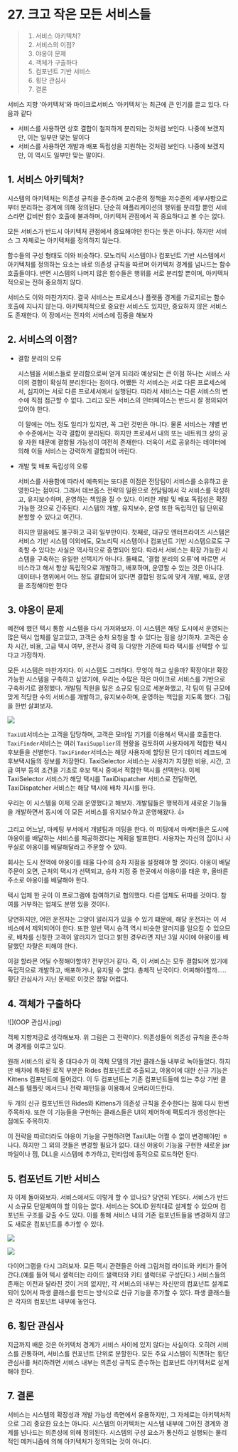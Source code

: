 # 27. 크고 작은 모든 서비스들

> 1. 서비스 아키텍처?
> 2. 서비스의 이점?
> 3. 야옹이 문제
> 4. 객체가 구출하다
> 5. 컴포넌트 기반 서비스
> 6. 횡단 관심사
> 7. 결론

서비스 지향 '아키텍처'와 마이크로서비스 '아키텍처'는 최근에 큰 인기를 끌고 있다. 다음과 같다

- 서비스를 사용하면 상호 결합이 철저하게 분리되는 것처럼 보인다. 나중에 보겠지만, 이는 일부만 맞는 말이다
- 서비스를 사용하면 개발과 배포 독립성을 지원하는 것처럼 보인다. 나중에 보겠지만, 이 역시도 일부만 맞는 말이다.

## 1. 서비스 아키텍처?

시스템의 아키텍처는 의존성 규칙을 준수하며 고수준의 정책을 저수준의 세부사항으로부터 분리하는 경계에 의해 정의된다. 단순히 애플리케이션의 행위를 분리할 뿐인 서비스라면 값비싼 함수 호출에 불과하며, 아키텍처 관점에서 꼭 중요하다고 볼 수는 없다.

모든 서비스가 반드시 아키텍처 관점에서 중요해야만 한다는 뜻은 아니다. 하지만 서비스 그 자체로는 아키텍처를 정의하지 않는다. 

함수들의 구성 형태도 이와 비슷하다. 모노리틱 시스템이나 컴포넌트 기반 시스템에서 아키텍처를 정의하는 요소는 바로 의존성 규칙을 따르며 아키텍처 경계를 넘나드는 함수 호출들이다. 반면 시스템의 나머지 많은 함수들은 행위를 서로 분리할 뿐이며, 아키텍처적으로는 전혀 중요하지 않다.

서비스도 이와 마찬가지다. 결국 서비스는 프로세스나 플랫폼 경계를 가로지르는 함수 호출에 지나지 않는다. 아키텍처적으로 중요한 서비스도 있지만, 중요하지 않은 서비스도 존재한다. 이 장에서는 전자의 서비스에 집중을 해보자

## 2. 서비스의 이점?

- 결합 분리의 오류

  시스템을 서비스들로 분리함으로써 얻게 되리라 예상되는 큰 이점 하나는 서비스 사이의 결합이 확실히 분리된다는 점이다. 어쨌든 각 서비스는 서로 다른 프로세스에서, 심지어는 서로 다른 프로세서에서 실행된다. 따라서 서비스는 다른 서비스의 변수에 직접 접근할 수 없다. 그리고 모든 서비스의 인터페이스는 반드시 잘 정의되어 있어야 한다.

  이 말에는 어느 정도 일리가 있지만, 꼭 그런 것만은 아니다. 물론 서비스는 개별 변수 수준에서는 각각 결합이 분리된다. 하지만 프로세서 내의 또는 네트워크 상의 공유 자원 때문에 결합될 가능성이 여전히 존재한다. 더욱이 서로 공유하는 데이터에 의해 이들 서비스는 강력하게 결합되어 버린다.

- 개발 및 배포 독립성의 오류

  서비스를 사용함에 따라서 예측되는 또다른 이점은 전담팀이 서비스를 소유하고 운영한다는 점이다. 그래서 데브옵스 전략의 일환으로 전담팀에서 각 서비스를 작성하고, 유지보수하며, 운영하는 책임을 질 수 있다. 이러한 개발 및 배포 독립성은 확장 가능한 것으로 간주된다. 시스템의 개발, 유지보수, 운영 또한 독립적인 팀 단위로 분할할 수 있다고 여긴다.

  하지만 믿음에도 불구하고 극히 일부만이다. 첫째로, 대규모 엔터프라이즈 시스템은 서비스 기반 시스템 이외에도, 모노리틱 시스템이나 컴포넌트 기반 시스템으로도 구축할 수 있다는 사실은 역사적으로 증명되어 왔다. 따라서 서비스는 확장 가능한 시스템을 구축하는 유일한 선택지가 아니다. 둘째로, '결합 분리의 오류'에 따르면 서비스라고 해서 항상 독립적으로 개발하고, 배포하며, 운영할 수 있는 것은 아니다. 데이터나 행위에서 어느 정도 결합되어 있다면 결합된 정도에 맞게 개발, 배포, 운영을 조정해야만 한다

## 3. 야옹이 문제

예전에 했던 택시 통합 시스템을 다시 가져와보자. 이 시스템은 해당 도시에서 운영되는 많은 택시 업체를 알고있고, 고객은 승차 요청을 할 수 있다는 점을 상기하자. 고객은 승차 시간, 비용, 고급 택시 여부, 운전사 경력 등 다양한 기준에 따라 택시를 선택할 수 있다고 가정하자.

모든 시스템은 마찬가지다. 이 시스템도 그러하다. 무엇이 하고 싶을까? 확장이다! 확장 가능한 시스템을 구축하고 싶었기에, 우리는 수많은 작은 마이크로 서비스를 기반으로 구축하기로 결정했다. 개발팀 직원을 많은 소규모 팀으로 세분화했고, 각 팀이 팀 규모에 맞게 적당한 수의 서비스를 개발하고, 유지보수하며, 운영하는 책임을 지도록 했다. 그림을 한번 살펴보자.

![](택시.jpg)

`TaxiUI`서비스는 고객을 담당하며, 고객은 모바일 기기를 이용해서 택시를 호출한다. `TaxiFinder`서비스는 여러 `TaxiSupplier`의 현황을 검토하여 사용자에게 적합한 택시후보들을 선별한다. `TaxiFinder`서비스는 해당 사용자에 할당된 단기 데이터 레코드에 후보택시들의 정보를 저장한다. TaxiSelector 서비스는 사용자가 지정한 비용, 시간, 고급 여부 등의 조건을 기초로 후보 택시 중에서 적합한 택시를 선택한다. 이제 TaxiSelector 서비스가 해당 택시를 TaxiDispatcher 서비스로 전달하면, TaxiDispatcher 서비스는 해당 택시에 배차 지시를 한다.

우리는 이 시스템을 이제 오래 운영했다고 해보자. 개발팀들은 행복하게 새로운 기능들을 개발하면서 동시에 이 모든 서비스를 유지보수하고 운영해왔다. :thumbsup:

그리고 어느날, 마케팅 부서에서 개발팀과 미팅을 한다. 이 미팅에서 마케터들은 도시에 야옹이를 배달하는 서비스를 제공하겠다는 계획을 발표한다. 사용자는 자신의 집이나 사무실로 야옹이를 배달해달라고 주문할 수 있따.

회사는 도시 전역에 야옹이를 태울 다수의 승차 지점을 설정해야 할 것이다. 야옹이 배달 주문이 오면, 근처의 택시가 선택되고, 승차 지점 중 한곳에서 야옹이를 태운 후, 올바른 주소로 야옹이를 배달해야 한다.

택시 업체 한 곳이 이 프로그램에 참여하기로 협의했다. 다른 업체도 뒤따를 것이다. 참여를 거부하는 업체도 분명 있을 것이다.

당연하지만, 어떤 운전자는 고양이 알러지가 있을 수 있기 떄문에, 해당 운전자는 이 서비스에서 제외되어야 한다. 또한 일반 택시 승객 역시 비슷한 알러지를 일으킬 수 있으므로, 배차를 신청한 고객이 알러지가 있다고 밝힌 경우라면 지난 3일 사이에 야옹이를 배달했던 차랼은 피해야 한다.

이걸 할라믄 어딜 수정해야할까? 전부인거 같다. 즉, 이 서비스는 모두 결합되어 있기에 독립적으로 개발하고, 배포하거나, 유지될 수 없다. 총체적 난국이다. 어찌해야할까..... 횡단 관심사가 지닌 문제로 이것은 정말 어렵다.

## 4. 객체가 구출하다

![](OOP 관심사.jpg)

객체 지향저긍로 생각해보자. 위 그림은 그 전략이다. 의존성들이 의존성 규칙을 준수하며 경계를 이루고 있다.

원래 서비스의 로직 중 대다수가 이 객체 모델의 기반 클래스들 내부로 녹아들었다. 하지만 배차에 특화된 로직 부분은 Rides 컴포넌트로 추출되고, 야옹이에 대한 신규 기능은 Kittens 컴포넌트에 들어갔다. 이 두 컴포넌트는 기존 컴포넌트들에 있는 추상 기반 클래스를 템플릿 메서드나 전략 패턴등을 이용해서 오버라이드한다.

두 개의 신규 컴포넌트인 Rides와 Kittens가 의존성 규칙을 준수한다는 점에 다시 한번 주목하자. 또한 이 기능들을 구현하는 클래스들은 UI의 제어하에 팩토리가 생성한다는 점에도 주목하자.

이 전략을 따르더라도 야옹이 기능을 구현하려면 TaxiUI는 어쩔 수 없이 변경해야만 ㅎ나다. 하지만 그 외의 것들은 변경할 필요가 없다. 대신 야옹이 기능을 구현한 새로운 jar파일이나 젬, DLL을 시스템에 추가하고, 런타임에 동적으로 로드하면 된다.

## 5. 컴포넌트 기반 서비스

자 이제 돌아와보자. 서비스에서도 이렇게 할 수 있나요? 당연히 YES다. 서비스가 반드시 소규모 단일체여야 할 이유는 없다. 서비스는 SOLID 원칙대로 설계할 수 있으며 컴포넌트 구조를 갖출 수도 있다. 이를 통해 서비스 내의 기존 컴포넌트들을 변경하지 않고도 새로운 컴포넌트를 추가할 수 있다.

![](택시.jpg)

![](택시2.jpg)

다이어그램을 다시 그려보자. 모든 택시 관련들은 아래 그림처럼 라이드와 키티가 들어간다.(예를 들어 텍시 샐럭터는 라이드 샐랙터와 키티 샐럭터로 구성딘다.) 서비스들의 존재는 이전과 달라진 것이 거의 없지만, 각 서비스의 내부는 자신만의 컴포넌트 설계로 되어 있어서 파생 클래스를 만드는 방식으로 신규 기능을 추가할 수 있다. 파생 클래스들은 각자의 컴포넌트 내부에 놓인다.

## 6. 횡단 관심사

지금까지 배운 것은 아키텍처 경계가 서비스 사이에 있지 않다는 사실이다. 오히려 서비스를 관통하며, 서비스를 컨포넌트 단위로 분할한다. 모든 주요 시스템이 직면하는 횡단 관심사를 처리하려면 서비스 내부는 의존성 규칙도 준수하는 컴포넌트 아키텍처로 설계해야 한다.

## 7. 결론

서비스는 시스템의 확장성과 개발 가능성 측면에서 유용하지만, 그 자체로는 아키텍처적으로 그리 중요한 요소는 아니다. 시스템의 아키텍처는 시스템 내부에 그어진 경계와 경계를 넘나드는 의존성에 의해 정의된다. 시스템의 구성 요소가 통신하고 실행되는 물리적인 메커니즘에 의해 아키텍처가 정의되는 것이 아니다.